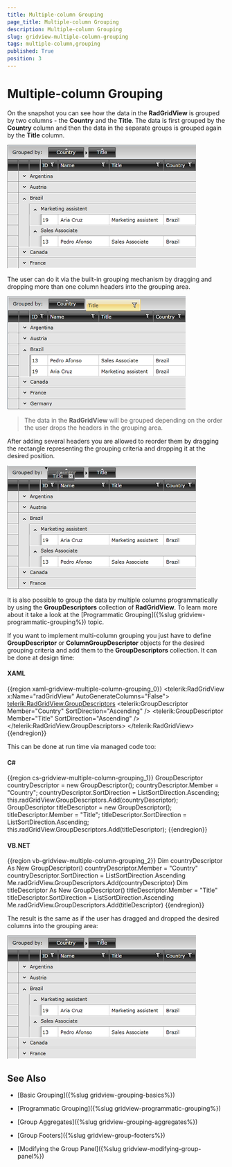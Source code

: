 ```yaml
---
title: Multiple-column Grouping
page_title: Multiple-column Grouping
description: Multiple-column Grouping
slug: gridview-multiple-column-grouping
tags: multiple-column,grouping
published: True
position: 3
---
```


# Multiple-column Grouping

On the snapshot you can see how the data in the __RadGridView__ is grouped by two columns - the __Country__ and the __Title__. The data is first grouped by the __Country__ column and then the data in the separate groups is grouped again by the __Title__ column.

![](images/RadGridView_MultiColumnGrouping_1.png)

The user can do it via the built-in grouping mechanism by dragging and dropping more than one column headers into the grouping area.

![](images/RadGridView_MultiColumnGrouping_2.png)

>The data in the __RadGridView__ will be grouped depending on the order the user drops the headers in the grouping area.

After adding several headers you are allowed to reorder them by dragging the rectangle representing the grouping criteria and dropping it at the desired position.

![](images/RadGridView_MultiColumnGrouping_3.png)

It is also possible to group the data by multiple columns programmatically by using the __GroupDescriptors__ collection of __RadGridView__. To learn more about it take a look at the [Programmatic Grouping]({%slug gridview-programmatic-grouping%}) topic.

If you want to implement multi-column grouping you just have to define __GroupDescriptor__ or __ColumnGroupDescriptor__ objects for the desired grouping criteria and add them to the __GroupDescriptors__ collection. It can be done at design time:

#### __XAML__

{{region xaml-gridview-multiple-column-grouping_0}}
	<telerik:RadGridView x:Name="radGridView"
	                AutoGenerateColumns="False">
	    <telerik:RadGridView.GroupDescriptors>
	        <telerik:GroupDescriptor Member="Country"
	                            SortDirection="Ascending" />
	        <telerik:GroupDescriptor Member="Title"
	                            SortDirection="Ascending" />
	    </telerik:RadGridView.GroupDescriptors>
	</telerik:RadGridView>
{{endregion}}

This can be done at run time via managed code too:

#### __C#__

{{region cs-gridview-multiple-column-grouping_1}}
	GroupDescriptor countryDescriptor = new GroupDescriptor();
	countryDescriptor.Member = "Country";
	countryDescriptor.SortDirection = ListSortDirection.Ascending;
	this.radGridView.GroupDescriptors.Add(countryDescriptor);
	GroupDescriptor titleDescriptor = new GroupDescriptor();
	titleDescriptor.Member = "Title";
	titleDescriptor.SortDirection = ListSortDirection.Ascending;
	this.radGridView.GroupDescriptors.Add(titleDescriptor);
{{endregion}}

#### __VB.NET__

{{region vb-gridview-multiple-column-grouping_2}}
	Dim countryDescriptor As New GroupDescriptor()
	countryDescriptor.Member = "Country"
	countryDescriptor.SortDirection = ListSortDirection.Ascending
	Me.radGridView.GroupDescriptors.Add(countryDescriptor)
	Dim titleDescriptor As New GroupDescriptor()
	titleDescriptor.Member = "Title"
	titleDescriptor.SortDirection = ListSortDirection.Ascending
	Me.radGridView.GroupDescriptors.Add(titleDescriptor)
{{endregion}}

The result is the same as if the user has dragged and dropped the desired columns into the grouping area:

![](images/RadGridView_MultiColumnGrouping_1.png)

## See Also

 * [Basic Grouping]({%slug gridview-grouping-basics%})

 * [Programmatic Grouping]({%slug gridview-programmatic-grouping%})

 * [Group Aggregates]({%slug gridview-grouping-aggregates%})

 * [Group Footers]({%slug gridview-group-footers%})

 * [Modifying the Group Panel]({%slug gridview-modifying-group-panel%})
